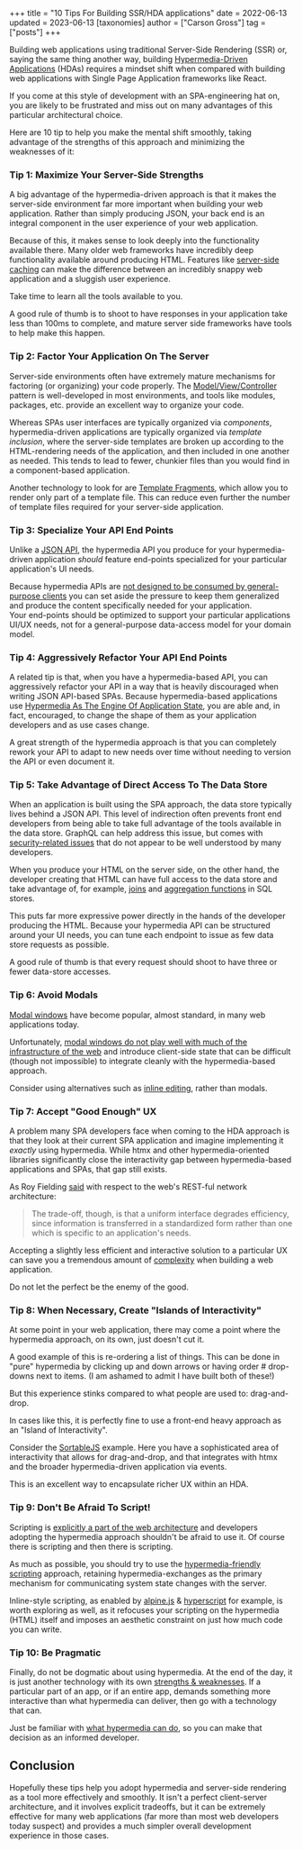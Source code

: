 +++
title = "10 Tips For Building SSR/HDA applications"
date = 2022-06-13
updated = 2023-06-13
[taxonomies]
author = ["Carson Gross"]
tag = ["posts"]
+++

Building web applications using traditional Server-Side Rendering (SSR) or, saying the same thing another way, building 
[Hypermedia-Driven Applications](@/essays/hypermedia-driven-applications.md) (HDAs) requires a mindset shift when
compared with building web applications with Single Page Application frameworks like React.

If you come at this style of development with an SPA-engineering hat on, you are likely to be frustrated and miss out
on many advantages of this particular architectural choice.

Here are 10 tip to help you make the mental shift smoothly, taking advantage of the strengths of this approach and
minimizing the weaknesses of it:

### Tip 1: Maximize Your Server-Side Strengths

A big advantage of the hypermedia-driven approach is that it makes the server-side environment far more important when
building your web application.  Rather than simply producing JSON, your back end is an integral component in the user
experience of your web application.

Because of this, it makes sense to look deeply into the functionality available there.  Many older web frameworks have
incredibly deep functionality available around producing HTML.  Features like 
[server-side caching](https://guides.rubyonrails.org/caching_with_rails.html) can make the difference between an incredibly 
snappy web application and a sluggish user experience.

Take time to learn all the tools available to you.  

A good rule of thumb is to shoot to have responses in your application take less than 100ms to complete, and mature
server side frameworks have tools to help make this happen.

### Tip 2: Factor Your Application On The Server

Server-side environments often have extremely mature mechanisms for factoring (or organizing) your code properly.  The
[Model/View/Controller](https://en.wikipedia.org/wiki/Model%E2%80%93view%E2%80%93controller) pattern is well-developed in
most environments, and tools like modules, packages, etc. provide an excellent way to organize your code.

Whereas SPAs user interfaces are typically organized via _components_, hypermedia-driven applications are typically 
organized via _template inclusion_, where the server-side templates are broken up according to the HTML-rendering needs 
of the application, and then included in one another as needed.  This tends to lead to fewer, chunkier files than you 
would find in a component-based application.

Another technology to look for are [Template Fragments](@/essays/template-fragments.md), which allow you to render only
part of a template file.  This can reduce even further the number of template files required for your server-side 
application.

### Tip 3: Specialize Your API End Points

Unlike a [JSON API](@/essays/hypermedia-apis-vs-data-apis.md), the hypermedia API you produce for your hypermedia-driven
application _should_ feature end-points specialized for your particular application's UI needs.  

Because hypermedia APIs are [not designed to be consumed by general-purpose clients](@/essays/hypermedia-clients.md) you 
can set aside the pressure to keep them generalized and produce the content specifically needed for your application.  
Your end-points should be optimized to support your particular applications UI/UX needs, not for a general-purpose 
data-access model for your domain model.

### Tip 4: Aggressively Refactor Your API End Points

A related tip is that, when you have a hypermedia-based API, you can aggressively refactor your API in a way that is
heavily discouraged when writing JSON API-based SPAs.  Because hypermedia-based applications use [Hypermedia As The Engine 
Of Application State](@/essays/hateoas.md), you are able and, in fact, encouraged, to change the shape of them as your
application developers and as use cases change.

A great strength of the hypermedia approach is that you can completely rework your API to adapt to new needs over time
without needing to version the API or even document it.

### Tip 5: Take Advantage of Direct Access To The Data Store

When an application is built using the SPA approach, the data store typically lives behind a JSON API.  This level of
indirection often prevents front end developers from being able to take full advantage of the tools available in the
data store.  GraphQL can help address this issue, but comes with [security-related issues](https://intercoolerjs.org/2016/02/17/api-churn-vs-security.html) 
that do not appear to be well understood by many developers.

When you produce your HTML on the server side, on the other hand, the developer creating that HTML can have full access
to the data store and take advantage of, for example, [joins](https://www.sqltutorial.org/sql-left-join/) and 
[aggregation functions](https://www.sqltutorial.org/sql-aggregate-functions/) in SQL stores.

This puts far more expressive power directly in the hands of the developer producing the HTML.  Because your hypermedia
API can be structured around your UI needs, you can tune each endpoint to issue as few data store requests as possible.

A good rule of thumb is that every request should shoot to have three or fewer data-store accesses.

### Tip 6: Avoid Modals

[Modal windows](https://en.wikipedia.org/wiki/Modal_window) have become popular, almost standard, in many web applications
today.  

Unfortunately, [modal windows do not play well with much of the infrastructure of the web](https://youdontneedamodalwindow.dev/)
and introduce client-side state that can be difficult (though not impossible) to integrate cleanly with the hypermedia-based
approach.

Consider using alternatives such as [inline editing](https://htmx.org/examples/click-to-edit/), rather than modals.

### Tip 7: Accept "Good Enough" UX

A problem many SPA developers face when coming to the HDA approach is that they look at their current SPA application and
imagine implementing it _exactly_ using hypermedia.  While htmx and other hypermedia-oriented libraries significantly 
close the interactivity gap between hypermedia-based applications and SPAs, that gap still exists.

As Roy Fielding [said](https://www.ics.uci.edu/~fielding/pubs/dissertation/rest_arch_style.htm#sec_5_1_5) with respect
to the web's REST-ful network architecture:

> The trade-off, though, is that a uniform interface degrades efficiency, since information is transferred in a
> standardized form rather than one which is specific to an application's needs.

Accepting a slightly less efficient and interactive solution to a particular UX can save you a tremendous amount of
[complexity](@/essays/complexity-budget.md) when building a web application.

Do not let the perfect be the enemy of the good.

### Tip 8: When Necessary, Create "Islands of Interactivity"

At some point in your web application, there may come a point where the hypermedia approach, on its own, just doesn't
cut it.

A good example of this is re-ordering a list of things.  This can be done in "pure" hypermedia by clicking up and down
arrows or having order # drop-downs next to items.  (I am ashamed to admit I have built both of these!)

But this experience stinks compared to what people are used to: drag-and-drop.

In cases like this, it is perfectly fine to use a front-end heavy approach as an "Island of Interactivity".  

Consider the [SortableJS](@/examples/sortable.md) example.  Here you have a sophisticated area of interactivity that allows for
drag-and-drop, and that integrates with htmx and the broader hypermedia-driven application via events.

This is an excellent way to encapsulate richer UX within an HDA.

### Tip 9: Don't Be Afraid To Script!

Scripting is [explicitly a part of the web architecture](https://www.ics.uci.edu/~fielding/pubs/dissertation/rest_arch_style.htm#sec_5_1_7)
and developers adopting the hypermedia approach shouldn't be afraid to use it.  Of course there is scripting and then
there is scripting.

As much as possible, you should try to use the  [hypermedia-friendly scripting](@/essays/hypermedia-friendly-scripting.md)
approach, retaining hypermedia-exchanges as the primary mechanism for communicating system state changes with the
server.

Inline-style scripting, as enabled by [alpine.js](https://alpinejs.dev/) & [hyperscript](https://hyperscript.org) for example,
is worth exploring as well, as it refocuses your scripting on the hypermedia (HTML) itself and imposes an aesthetic 
constraint on just how much code you can write.

### Tip 10: Be Pragmatic

Finally, do not be dogmatic about using hypermedia.  At the end of the day, it is just another technology with its own
[strengths & weaknesses](@/essays/when-to-use-hypermedia.md).  If a particular part of an app, or if an entire app,
demands something more interactive than what hypermedia can deliver, then go with a technology that can.  

Just be familiar with [what hypermedia can do](@/examples/_index.md), so you can make that decision as an informed 
developer.

## Conclusion

Hopefully these tips help you adopt hypermedia and server-side rendering as a tool more effectively and smoothly.  It
isn't a perfect client-server architecture, and it involves explicit tradeoffs, but it can be extremely effective for
many web applications (far more than most web developers today suspect) and provides a much simpler overall development
experience in those cases.
